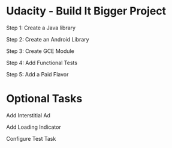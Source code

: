# Udacity - Build It Bigger Project

Step 1: Create a Java library

Step 2: Create an Android Library

Step 3: Create GCE Module

Step 4: Add Functional Tests

Step 5: Add a Paid Flavor

# Optional Tasks

Add Interstitial Ad

Add Loading Indicator

Configure Test Task
